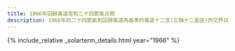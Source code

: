 ```yaml
---
title: 1966年回歸黃道宮和二十四節氣日期
description: 1966年的二十四節氣和回歸黃道為基準的黃道十二宮(又稱十二星座)的交界日期，常見於西洋占星術和星座運程
---
```

{% include_relative _solarterm_details.html year="1966" %}
